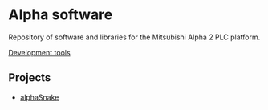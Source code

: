 # Alpha software

Repository of software and libraries for the Mitsubishi Alpha 2 PLC platform.

[Development tools](development_tools/README.md)

## Projects

- [alphaSnake](alphaSnake/alphaSnake.md)
